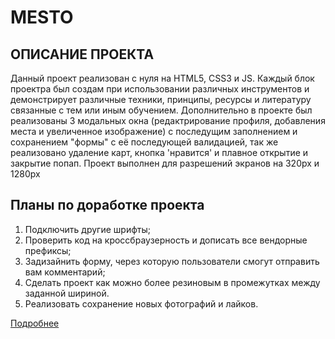 # MESTO

## ОПИСАНИЕ ПРОЕКТА
Данный проект реализован с нуля на HTML5, CSS3 и JS. Каждый блок проектра
был создам при использовании различных инструментов и демонстрирует
различные техники, принципы, ресурсы и литературу связанные с тем
или иным обучением. Дополнительно в проекте был реализованы 3 модальных
окна (редактрирование профиля, добавления места и увеличенное изображение)
с последущим заполнением и сохранением "формы" с её последующей валидацией,
так же реализовано удаление карт, кнопка 'нравится' и плавное открытие и
закрытие попап. Проект выполнен для разрешений экранов на 320px и 1280px


## Планы по доработке проекта
1. Подключить другие шрифты;
2. Проверить код на кроссбраузерность и дописать все вендорные префиксы;
3. Задизайнить форму, через которую пользователи смогут отправить вам комментарий;
4. Сделать проект как можно более резиновым в промежутках между заданной шириной.
5. Реализовать сохранение новых фотографий и лайков.

[Подробнее](https://gri25.github.io/mesto/)
